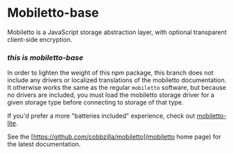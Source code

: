 Mobiletto-base
==============

Mobiletto is a JavaScript storage abstraction layer, with optional transparent client-side encryption.

### *this is mobiletto-base*
In order to lighten the weight of this npm package, this branch does not include any drivers or localized translations
of the mobiletto documentation. It otherwise works the same as the regular `mobiletto` software, but because no drivers
are included, you must load the mobiletto storage driver for a given storage type before connecting to storage of that type.

If you'd prefer a more "batteries included" experience, check out [mobiletto-lite](https://www.npmjs.com/package/mobiletto-lite).

See the [https://github.com/cobbzilla/mobiletto](mobiletto home page) for the latest documentation.
